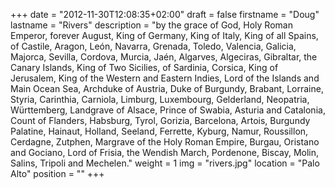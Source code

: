 +++
date = "2012-11-30T12:08:35+02:00"
draft = false
firstname = "Doug"
lastname = "Rivers"
description = "by the grace of God, Holy Roman Emperor, forever August, King of Germany, King of Italy, King of all Spains, of Castile, Aragon, León, Navarra, Grenada, Toledo, Valencia, Galicia, Majorca, Sevilla, Cordova, Murcia, Jaén, Algarves, Algeciras, Gibraltar, the Canary Islands, King of Two Sicilies, of Sardinia, Corsica, King of Jerusalem, King of the Western and Eastern Indies, Lord of the Islands and Main Ocean Sea, Archduke of Austria, Duke of Burgundy, Brabant, Lorraine, Styria, Carinthia, Carniola, Limburg, Luxembourg, Gelderland, Neopatria, Württemberg, Landgrave of Alsace, Prince of Swabia, Asturia and Catalonia, Count of Flanders, Habsburg, Tyrol, Gorizia, Barcelona, Artois, Burgundy Palatine, Hainaut, Holland, Seeland, Ferrette, Kyburg, Namur, Roussillon, Cerdagne, Zutphen, Margrave of the Holy Roman Empire, Burgau, Oristano and Gociano, Lord of Frisia, the Wendish March, Pordenone, Biscay, Molin, Salins, Tripoli and Mechelen."
weight = 1
img = "rivers.jpg"
location = "Palo Alto"
position = ""
+++

